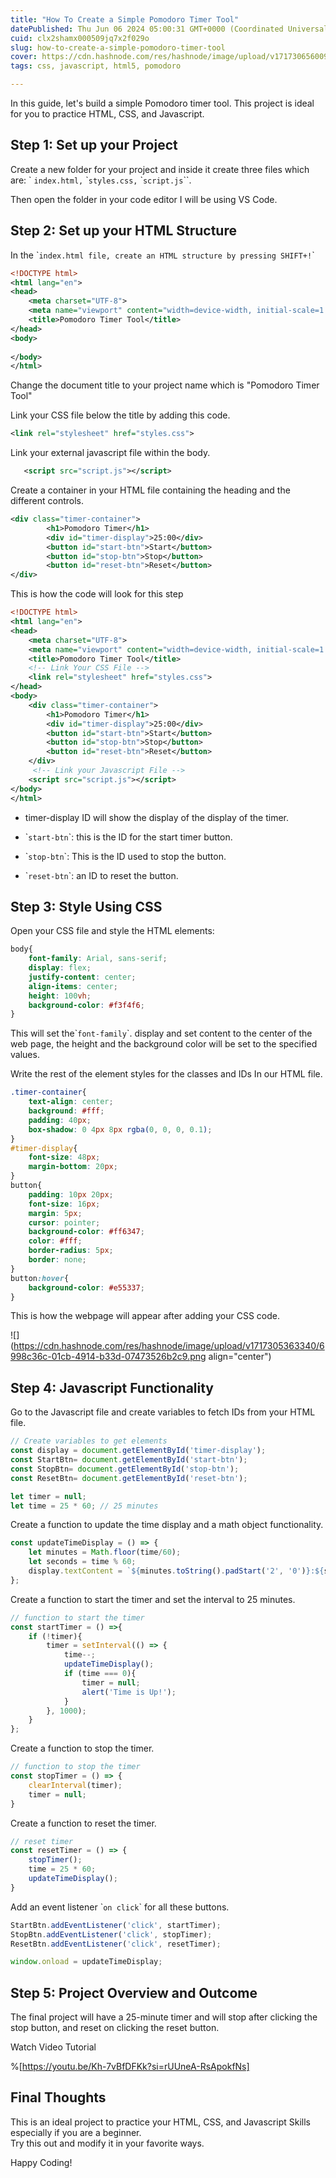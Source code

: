 ```yaml
---
title: "How To Create a Simple Pomodoro Timer Tool"
datePublished: Thu Jun 06 2024 05:00:31 GMT+0000 (Coordinated Universal Time)
cuid: clx2shamx000509jq7x2f029o
slug: how-to-create-a-simple-pomodoro-timer-tool
cover: https://cdn.hashnode.com/res/hashnode/image/upload/v1717306560095/765050ff-ce0f-4516-be85-c2f3c5defe9a.png
tags: css, javascript, html5, pomodoro

---
```


In this guide, let's build a simple Pomodoro timer tool. This project is ideal for you to practice HTML, CSS, and Javascript.

## Step 1: Set up your Project

Create a new folder for your project and inside it create three files which are: \` `index.html,` \``styles.css,` \``script.js`\`\`.

Then open the folder in your code editor I will be using VS Code.

## Step 2: Set up your HTML Structure

In the \``index.html file, create an HTML structure by pressing SHIFT+!`\`

```xml
<!DOCTYPE html>
<html lang="en">
<head>
    <meta charset="UTF-8">
    <meta name="viewport" content="width=device-width, initial-scale=1.0">
    <title>Pomodoro Timer Tool</title>
</head>
<body>
   
</body>
</html>
```

Change the document title to your project name which is "Pomodoro Timer Tool"

Link your CSS file below the title by adding this code.

```xml
<link rel="stylesheet" href="styles.css">
```

Link your external javascript file within the body.

```xml
   <script src="script.js"></script>
```

Create a container in your HTML file containing the heading and the different controls.

```xml
<div class="timer-container">
        <h1>Pomodoro Timer</h1>
        <div id="timer-display">25:00</div>
        <button id="start-btn">Start</button>
        <button id="stop-btn">Stop</button>
        <button id="reset-btn">Reset</button>
</div>
```

This is how the code will look for this step

```xml
<!DOCTYPE html>
<html lang="en">
<head>
    <meta charset="UTF-8">
    <meta name="viewport" content="width=device-width, initial-scale=1.0">
    <title>Pomodoro Timer Tool</title>
    <!-- Link Your CSS File -->
    <link rel="stylesheet" href="styles.css">
</head>
<body>
    <div class="timer-container">
        <h1>Pomodoro Timer</h1>
        <div id="timer-display">25:00</div>
        <button id="start-btn">Start</button>
        <button id="stop-btn">Stop</button>
        <button id="reset-btn">Reset</button>
    </div>
     <!-- Link your Javascript File -->
    <script src="script.js"></script>
</body>
</html>
```

* timer-display ID will show the display of the display of the timer.
    
* \``start-btn`\`: this is the ID for the start timer button.
    
* \``stop-btn`\`: This is the ID used to stop the button.
    
* \``reset-btn`\`: an ID to reset the button.
    

## Step 3: Style Using CSS

Open your CSS file and style the HTML elements:

```css
body{
    font-family: Arial, sans-serif;
    display: flex;
    justify-content: center;
    align-items: center;
    height: 100vh;
    background-color: #f3f4f6;
}
```

This will set the\``font-family`\`. display and set content to the center of the web page, the height and the background color will be set to the specified values.

Write the rest of the element styles for the classes and IDs In our HTML file.

```css
.timer-container{
    text-align: center;
    background: #fff;
    padding: 40px;
    box-shadow: 0 4px 8px rgba(0, 0, 0, 0.1);
}
#timer-display{
    font-size: 48px;
    margin-bottom: 20px;
}
button{
    padding: 10px 20px;
    font-size: 16px;
    margin: 5px;
    cursor: pointer;
    background-color: #ff6347;
    color: #fff;
    border-radius: 5px;
    border: none;
}
button:hover{
    background-color: #e55337;
}
```

This is how the webpage will appear after adding your CSS code.

![](https://cdn.hashnode.com/res/hashnode/image/upload/v1717305363340/6998c36c-01cb-4914-b33d-07473526b2c9.png align="center")

## Step 4: Javascript Functionality

Go to the Javascript file and create variables to fetch IDs from your HTML file.

```javascript
// Create variables to get elements
const display = document.getElementById('timer-display');
const StartBtn= document.getElementById('start-btn');
const StopBtn= document.getElementById('stop-btn');
const ResetBtn= document.getElementById('reset-btn');

let timer = null;
let time = 25 * 60; // 25 minutes
```

Create a function to update the time display and a math object functionality.

```javascript
const updateTimeDisplay = () => {
    let minutes = Math.floor(time/60);
    let seconds = time % 60;
    display.textContent = `${minutes.toString().padStart('2', '0')}:${seconds.toString().padStart('2','0')}`;
};
```

Create a function to start the timer and set the interval to 25 minutes.

```javascript
// function to start the timer
const startTimer = () =>{
    if (!timer){
        timer = setInterval(() => {
            time--;
            updateTimeDisplay();
            if (time === 0){
                timer = null;
                alert('Time is Up!');
            }
        }, 1000);
    }
};
```

Create a function to stop the timer.

```javascript
// function to stop the timer
const stopTimer = () => {
    clearInterval(timer);
    timer = null;
}
```

Create a function to reset the timer.

```javascript
// reset timer
const resetTimer = () => {
    stopTimer();
    time = 25 * 60;
    updateTimeDisplay();
}
```

Add an event listener \``on click`\` for all these buttons.

```javascript
StartBtn.addEventListener('click', startTimer);
StopBtn.addEventListener('click', stopTimer);
ResetBtn.addEventListener('click', resetTimer);

window.onload = updateTimeDisplay;
```

## Step 5: Project Overview and Outcome

The final project will have a 25-minute timer and will stop after clicking the stop button, and reset on clicking the reset button.

Watch Video Tutorial

%[https://youtu.be/Kh-7vBfDFKk?si=rUUneA-RsApokfNs] 

## Final Thoughts

This is an ideal project to practice your HTML, CSS, and Javascript Skills especially if you are a beginner.  
Try this out and modify it in your favorite ways.  
  
Happy Coding!